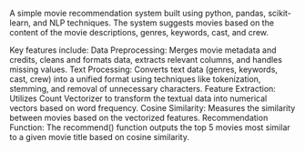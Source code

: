A simple movie recommendation system built using python, pandas, scikit-learn, and NLP techniques. The system suggests movies based on the content of the movie descriptions, genres, keywords, cast, and crew. 

Key features include:
Data Preprocessing: Merges movie metadata and credits, cleans and formats data, extracts relevant columns, and handles missing values.
Text Processing: Converts text data (genres, keywords, cast, crew) into a unified format using techniques like tokenization, stemming, and removal of unnecessary characters.
Feature Extraction: Utilizes Count Vectorizer to transform the textual data into numerical vectors based on word frequency.
Cosine Similarity: Measures the similarity between movies based on the vectorized features.
Recommendation Function: The recommend() function outputs the top 5 movies most similar to a given movie title based on cosine similarity.
